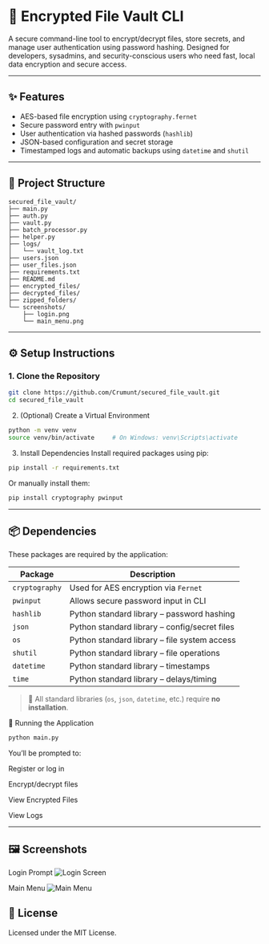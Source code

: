 # 🔐 Encrypted File Vault CLI

A secure command-line tool to encrypt/decrypt files, store secrets, and manage user authentication using password hashing. Designed for developers, sysadmins, and security-conscious users who need fast, local data encryption and secure access.

---

## ✨ Features

- AES-based file encryption using `cryptography.fernet`
- Secure password entry with `pwinput`
- User authentication via hashed passwords (`hashlib`)
- JSON-based configuration and secret storage
- Timestamped logs and automatic backups using `datetime` and `shutil`

---

## 📁 Project Structure

```
secured_file_vault/
├── main.py
├── auth.py
├── vault.py
├── batch_processor.py
├── helper.py
├── logs/
│   └── vault_log.txt
├── users.json
├── user_files.json
├── requirements.txt
├── README.md
├── encrypted_files/
├── decrypted_files/
├── zipped_folders/
└── screenshots/
    ├── login.png
    └── main_menu.png
```


---

## ⚙️ Setup Instructions

### 1. Clone the Repository

```bash
git clone https://github.com/Crumunt/secured_file_vault.git
cd secured_file_vault
```
2. (Optional) Create a Virtual Environment
```bash
python -m venv venv
source venv/bin/activate     # On Windows: venv\Scripts\activate
```
3. Install Dependencies
Install required packages using pip:
```bash
pip install -r requirements.txt
```
Or manually install them:
```bash
pip install cryptography pwinput
```

---

## 📦 Dependencies

These packages are required by the application:

| Package       | Description                                  |
|---------------|----------------------------------------------|
| `cryptography`| Used for AES encryption via `Fernet`         |
| `pwinput`     | Allows secure password input in CLI          |
| `hashlib`     | Python standard library – password hashing   |
| `json`        | Python standard library – config/secret files|
| `os`          | Python standard library – file system access |
| `shutil`      | Python standard library – file operations    |
| `datetime`    | Python standard library – timestamps          |
| `time`        | Python standard library – delays/timing       |

> 📝 All standard libraries (`os`, `json`, `datetime`, etc.) require **no installation**.


🚀 Running the Application
```bash
python main.py
```

You’ll be prompted to:

Register or log in

Encrypt/decrypt files

View Encrypted Files

View Logs

---

## 🖼️ Screenshots

Login Prompt
![Login Screen](screenshots/login.png)

Main Menu
![Main Menu](screenshots/main_menu.png)

## 📄 License
Licensed under the MIT License.
